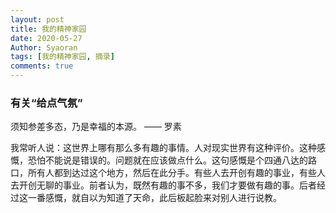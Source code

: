 ```yaml
---
layout: post
title: 我的精神家园
date: 2020-05-27
Author: Syaoran 
tags: [我的精神家园, 摘录]
comments: true
---
```


### 有关“给点气氛”

须知参差多态，乃是幸福的本源。  —— 罗素

我常听人说：这世界上哪有那么多有趣的事情。人对现实世界有这种评价。这种感慨，恐怕不能说是错误的。问题就在应该做点什么。这句感慨是个四通八达的路口，所有人都到达过这个地方，然后在此分手。有些人去开创有趣的事业，有些人去开创无聊的事业。前者认为，既然有趣的事不多，我们才要做有趣的事。后者经过这一番感慨，就自以为知道了天命，此后板起脸来对别人进行说教。

